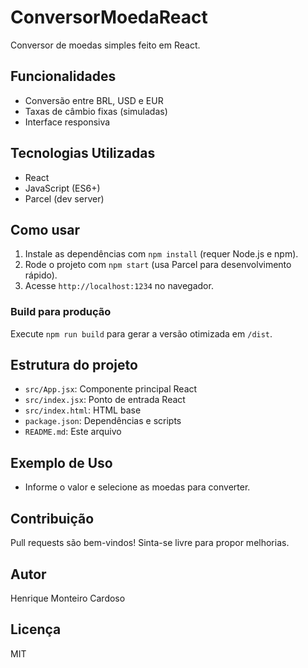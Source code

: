 # ConversorMoedaReact

Conversor de moedas simples feito em React.

## Funcionalidades

- Conversão entre BRL, USD e EUR
- Taxas de câmbio fixas (simuladas)
- Interface responsiva

## Tecnologias Utilizadas

- React
- JavaScript (ES6+)
- Parcel (dev server)

## Como usar

1. Instale as dependências com `npm install` (requer Node.js e npm).
2. Rode o projeto com `npm start` (usa Parcel para desenvolvimento rápido).
3. Acesse `http://localhost:1234` no navegador.

### Build para produção

Execute `npm run build` para gerar a versão otimizada em `/dist`.

## Estrutura do projeto

- `src/App.jsx`: Componente principal React
- `src/index.jsx`: Ponto de entrada React
- `src/index.html`: HTML base
- `package.json`: Dependências e scripts
- `README.md`: Este arquivo

## Exemplo de Uso

- Informe o valor e selecione as moedas para converter.

## Contribuição

Pull requests são bem-vindos! Sinta-se livre para propor melhorias.

## Autor

Henrique Monteiro Cardoso

## Licença

MIT

